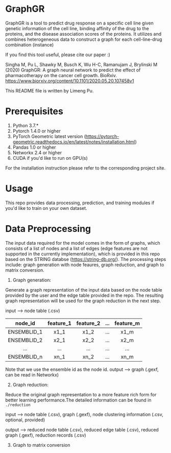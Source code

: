 # GraphGR

GraphGR is a tool to predict drug response on a specific cell line given genetic information of the cell line, binding affinity of the drug to the proteins, and the disease association scores of the proteins. It utilizes and combines heterogeneous data to construct a graph for each cell-line-drug combination (instance)

If you find this tool useful, please cite our paper :)

Singha M, Pu L, Shawky M, Busch K, Wu H-C, Ramanujam J, Brylinski M (2020) GraphGR: A graph neural network to predict the effect of pharmacotherapy on the cancer cell growth. BioRxiv. https://www.biorxiv.org/content/10.1101/2020.05.20.107458v1

This README file is written by Limeng Pu.

# Prerequisites

1. Python 3.7.*
2. Pytorch 1.4.0 or higher
3. PyTorch Geometric latest version (https://pytorch-geometric.readthedocs.io/en/latest/notes/installation.html)
4. Pandas 1.0 or higher
5. Networkx 2.4 or higher
6. CUDA if you'd like to run on GPU(s)

For the installation instruction please refer to the corresponding project site.

# Usage

This repo provides data processing, prediction, and training modules if you'd like to train on your own dataset. 

# Data Preprocessing

The input data required for the model comes in the form of graphs, which consists of a list of nodes and a list of edges (edge features are not supported in the currently implementation), which is provided in this repo based on the STRING databse (https://string-db.org/). The processing steps include: graph generation with node feaures, graph reduction, and graph to matrix conversion. 

1. Graph generation: 

Generate a graph representation of the input data based on the node table provided by the user and the edge table provided in the repo. The resulting graph representation will be used for the graph reduction in the next step.

input --> node table (.csv)

|   node_id   |   feature_1   |   feature_2   |   ...   |   feature_m   |
|:---:|:---:|:---:|:---:|:---:|
| ENSEMBLID_1 | x1_1 | x1_2 | ... | x1_m |
| ENSEMBLID_2 | x2_1 | x2_2 | ... | x2_m |
| ... | ... | ... | ... | ... | ... |
| ENSEMBLID_n | xn_1 | xn_2 | ... | xn_m |
    
Note that we use the ensemble id as the node id.
output --> graph (.gexf, can be read in Networkx)

2. Graph reduction:

Reduce the original graph representation to a more feature rich form for better learning performance.The detailed information can be found in `./reduction`

input --> node table (.csv), graph (.gexf), node clustering information (.csv, optional, provided)

output --> reduced node table (.csv), reduced edge table (.csv), reduced graph (.gexf), reduction records (.csv)

3. Graph to matrix conversion
